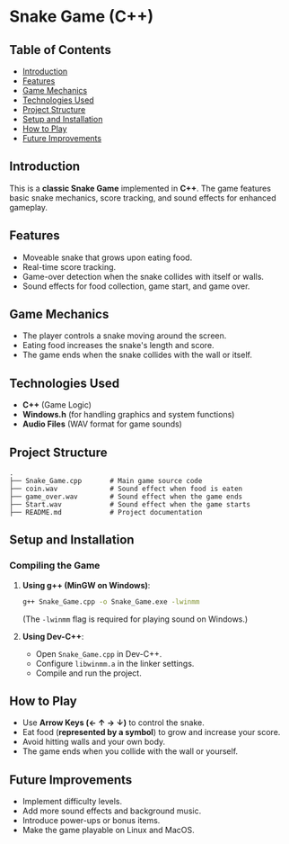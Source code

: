 # Snake Game (C++)

## Table of Contents
- [Introduction](#introduction)
- [Features](#features)
- [Game Mechanics](#game-mechanics)
- [Technologies Used](#technologies-used)
- [Project Structure](#project-structure)
- [Setup and Installation](#setup-and-installation)
- [How to Play](#how-to-play)
- [Future Improvements](#future-improvements)

## Introduction
This is a **classic Snake Game** implemented in **C++**. The game features basic snake mechanics, score tracking, and sound effects for enhanced gameplay.

## Features
- Moveable snake that grows upon eating food.
- Real-time score tracking.
- Game-over detection when the snake collides with itself or walls.
- Sound effects for food collection, game start, and game over.

## Game Mechanics
- The player controls a snake moving around the screen.
- Eating food increases the snake's length and score.
- The game ends when the snake collides with the wall or itself.

## Technologies Used
- **C++** (Game Logic)
- **Windows.h** (for handling graphics and system functions)
- **Audio Files** (WAV format for game sounds)

## Project Structure
```
.
├── Snake_Game.cpp       # Main game source code
├── coin.wav             # Sound effect when food is eaten
├── game_over.wav        # Sound effect when the game ends
├── Start.wav            # Sound effect when the game starts
├── README.md            # Project documentation
```

## Setup and Installation

### **Compiling the Game**
1. **Using g++ (MinGW on Windows)**:
   ```sh
   g++ Snake_Game.cpp -o Snake_Game.exe -lwinmm
   ```
   (The `-lwinmm` flag is required for playing sound on Windows.)

2. **Using Dev-C++**:
   - Open `Snake_Game.cpp` in Dev-C++.
   - Configure `libwinmm.a` in the linker settings.
   - Compile and run the project.

## How to Play
- Use **Arrow Keys (← ↑ → ↓)** to control the snake.
- Eat food (**represented by a symbol**) to grow and increase your score.
- Avoid hitting walls and your own body.
- The game ends when you collide with the wall or yourself.

## Future Improvements
- Implement difficulty levels.
- Add more sound effects and background music.
- Introduce power-ups or bonus items.
- Make the game playable on Linux and MacOS.


